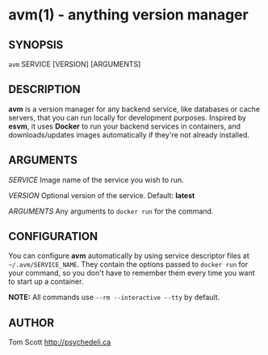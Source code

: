avm(1) - anything version manager
=================================

## SYNOPSIS

`avm` SERVICE [VERSION] [ARGUMENTS]

## DESCRIPTION

**avm** is a version manager for any backend service, like databases or
cache servers, that you can run locally for development purposes.
Inspired by **esvm**, it uses **Docker** to run your backend services in
containers, and downloads/updates images automatically if they're not
already installed.

## ARGUMENTS

*SERVICE*
  Image name of the service you wish to run.

*VERSION*
  Optional version of the service. Default: **latest**

*ARGUMENTS*
  Any arguments to `docker run` for the command.

## CONFIGURATION

You can configure **avm** automatically by using service descriptor
files at `~/.avm/SERVICE_NAME`. They contain the options passed to
`docker run` for your command, so you don't have to remember them every
time you want to start up a container.

**NOTE:** All commands use `--rm --interactive --tty` by default.

## AUTHOR

Tom Scott <http://psychedeli.ca>
